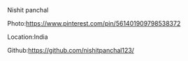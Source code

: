 Nishit panchal

Photo:https://www.pinterest.com/pin/561401909798538372

Location:India

Github:https://github.com/nishitpanchal123/
